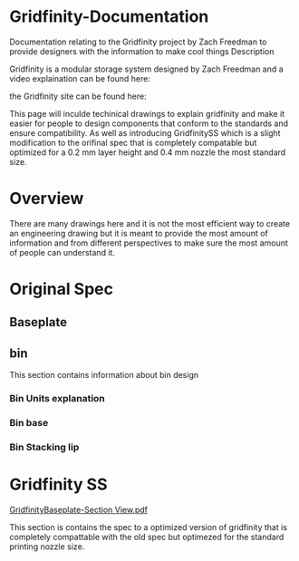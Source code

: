 # Gridfinity-Documentation
Documentation relating to the Gridfinity project by Zach Freedman to provide designers with the information to make cool things
Description

Gridfinity is a modular storage system designed by Zach Freedman and a video explaination can be found here: 

the Gridfinity site can be found here:

This page will inculde techinical drawings to explain gridfinity and make it easier for people to design components that conform to the standards and ensure compatibility. As well as introducing GridfinitySS which is a slight modification to the orifinal spec that is completely compatable but optimized for a 0.2 mm layer height and 0.4 mm nozzle the most standard size. 

# Overview 
There are many drawings here and it is not the most efficient way to create an engineering drawing but it is meant to provide the most amount of information and from different perspectives to make sure the most amount of people can understand it. 

# Original Spec

## Baseplate

<object data="Drawing PDFs/Baseplate total width.pdf" width="1000" height="1000" type='application/pdf'></object>

## bin
This section contains information about bin design 

### Bin Units explanation

### Bin base 

### Bin Stacking lip

# Gridfinity SS

[GridfinityBaseplate-Section View.pdf](https://github.com/Stu142/Gridfinity-Documentation/files/13200376/GridfinityBaseplate-Section.View.pdf)

This section is contains the spec to a optimized version of gridfinity that is completely compattable with the old spec but optimezed for the standard printing nozzle size. 


